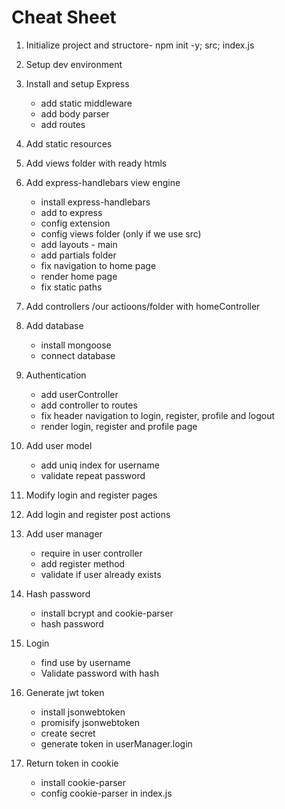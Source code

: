 # Cheat Sheet

1. Initialize project and structore- npm init -y; src; index.js
2. Setup dev environment
3. Install and setup Express
    * add static middleware
    * add body parser
    * add routes
4. Add static resources
5. Add views folder with ready htmls
6. Add express-handlebars view engine
    * install express-handlebars
    * add to express
    * config extension
    * config views folder (only if we use src)
    * add layouts - main
    * add partials folder
    * fix navigation to home page
    * render home page
    * fix static paths
7. Add controllers /our actioons/folder with homeController
8. Add database
    * install mongoose
    * connect database
9. Authentication
    * add userController
    * add controller to routes
    * fix header navigation to login, register, profile and logout
    * render login, register and profile page
10. Add user model
    * add uniq index for username
    * validate repeat password

11. Modify login and register pages
12. Add login and register post actions
13. Add user manager
    * require in user controller
    * add register method
    * validate if user already exists
14. Hash password
    * install bcrypt and cookie-parser
    * hash password
15. Login
    * find use by username
    * Validate password with hash
16. Generate jwt token
    * install jsonwebtoken
    * promisify jsonwebtoken
    * create secret
    * generate token in userManager.login
17. Return token in cookie
    * install cookie-parser
    * config cookie-parser in index.js
   


